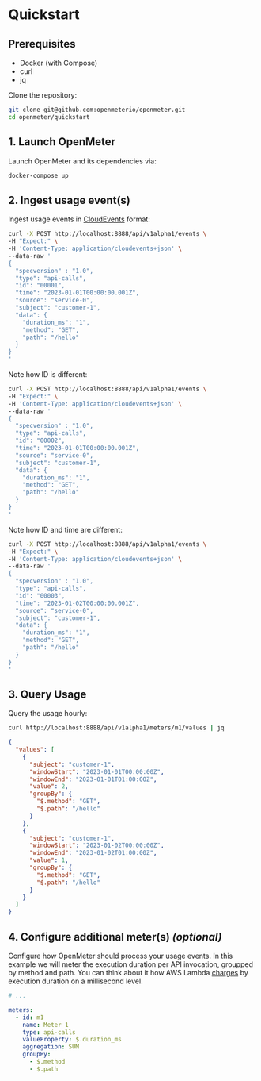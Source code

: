 # Quickstart

## Prerequisites

- Docker (with Compose)
- curl
- jq

Clone the repository:

```sh
git clone git@github.com:openmeterio/openmeter.git
cd openmeter/quickstart
```

## 1. Launch OpenMeter

Launch OpenMeter and its dependencies via:

```sh
docker-compose up
```

## 2. Ingest usage event(s)

Ingest usage events in [CloudEvents](https://cloudevents.io/) format:

```sh
curl -X POST http://localhost:8888/api/v1alpha1/events \
-H "Expect:" \
-H 'Content-Type: application/cloudevents+json' \
--data-raw '
{
  "specversion" : "1.0",
  "type": "api-calls",
  "id": "00001",
  "time": "2023-01-01T00:00:00.001Z",
  "source": "service-0",
  "subject": "customer-1",
  "data": {
    "duration_ms": "1",
    "method": "GET",
    "path": "/hello"
  }
}
'
```

Note how ID is different:

```sh
curl -X POST http://localhost:8888/api/v1alpha1/events \
-H "Expect:" \
-H 'Content-Type: application/cloudevents+json' \
--data-raw '
{
  "specversion" : "1.0",
  "type": "api-calls",
  "id": "00002",
  "time": "2023-01-01T00:00:00.001Z",
  "source": "service-0",
  "subject": "customer-1",
  "data": {
    "duration_ms": "1",
    "method": "GET",
    "path": "/hello"
  }
}
'
```

Note how ID and time are different:

```sh
curl -X POST http://localhost:8888/api/v1alpha1/events \
-H "Expect:" \
-H 'Content-Type: application/cloudevents+json' \
--data-raw '
{
  "specversion" : "1.0",
  "type": "api-calls",
  "id": "00003",
  "time": "2023-01-02T00:00:00.001Z",
  "source": "service-0",
  "subject": "customer-1",
  "data": {
    "duration_ms": "1",
    "method": "GET",
    "path": "/hello"
  }
}
'
```

## 3. Query Usage

Query the usage hourly:

```sh
curl http://localhost:8888/api/v1alpha1/meters/m1/values | jq
```

```json
{
  "values": [
    {
      "subject": "customer-1",
      "windowStart": "2023-01-01T00:00:00Z",
      "windowEnd": "2023-01-01T01:00:00Z",
      "value": 2,
      "groupBy": {
        "$.method": "GET",
        "$.path": "/hello"
      }
    },
    {
      "subject": "customer-1",
      "windowStart": "2023-01-02T00:00:00Z",
      "windowEnd": "2023-01-02T01:00:00Z",
      "value": 1,
      "groupBy": {
        "$.method": "GET",
        "$.path": "/hello"
      }
    }
  ]
}
```

## 4. Configure additional meter(s) _(optional)_

Configure how OpenMeter should process your usage events.
In this example we will meter the execution duration per API invocation, groupped by method and path.
You can think about it how AWS Lambda [charges](https://aws.amazon.com/lambda/pricing/) by execution duration on a millisecond level.

```yaml
# ...

meters:
  - id: m1
    name: Meter 1
    type: api-calls
    valueProperty: $.duration_ms
    aggregation: SUM
    groupBy:
      - $.method
      - $.path
```
